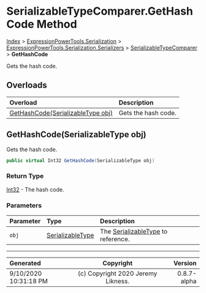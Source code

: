 ﻿# SerializableTypeComparer.GetHashCode Method

[Index](../index.md) > [ExpressionPowerTools.Serialization](ExpressionPowerTools.Serialization.a.md) > [ExpressionPowerTools.Serialization.Serializers](ExpressionPowerTools.Serialization.Serializers.n.md) > [SerializableTypeComparer](ExpressionPowerTools.Serialization.Serializers.SerializableTypeComparer.cs.md) > **GetHashCode**

Gets the hash code.

## Overloads

| Overload | Description |
| :-- | :-- |
| [GetHashCode(SerializableType obj)](#gethashcodeserializabletype-obj) | Gets the hash code. |
## GetHashCode(SerializableType obj)

Gets the hash code.

```csharp
public virtual Int32 GetHashCode(SerializableType obj)
```

### Return Type

 [Int32](https://docs.microsoft.com/dotnet/api/system.int32)  - The hash code.

### Parameters

| Parameter | Type | Description |
| :-- | :-- | :-- |
| `obj` | [SerializableType](ExpressionPowerTools.Serialization.Serializers.SerializableType.cs.md) | The [SerializableType](ExpressionPowerTools.Serialization.Serializers.SerializableType.cs.md) to reference. |



---

| Generated | Copyright | Version |
| :-- | :-: | --: |
| 9/10/2020 10:31:18 PM | (c) Copyright 2020 Jeremy Likness. | 0.8.7-alpha |
